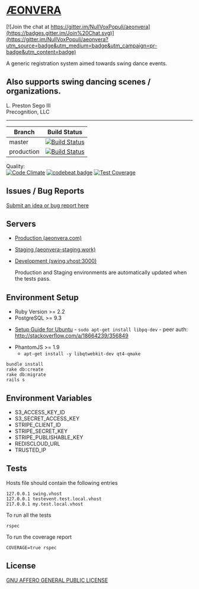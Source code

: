 # [ÆONVERA](https://www.aeonvera.com)

[![Join the chat at https://gitter.im/NullVoxPopuli/aeonvera](https://badges.gitter.im/Join%20Chat.svg)](https://gitter.im/NullVoxPopuli/aeonvera?utm_source=badge&utm_medium=badge&utm_campaign=pr-badge&utm_content=badge)

 A generic registration system aimed towards swing dance events.

 Also supports swing dancing scenes / organizations.
 ------------------------------

 L. Preston Sego III  
 Precognition, LLC

 ------------------------------

| Branch | Build Status |
| --- | ---- |
| master | [![Build Status](https://travis-ci.org/NullVoxPopuli/aeonvera.svg)](https://travis-ci.org/NullVoxPopuli/aeonvera) |
| production | [![Build Status](https://travis-ci.org/NullVoxPopuli/aeonvera.svg?branch=production)](https://travis-ci.org/NullVoxPopuli/aeonvera) |

Quality:  
[![Code Climate](https://codeclimate.com/github/NullVoxPopuli/aeonvera/badges/gpa.svg)](https://codeclimate.com/github/NullVoxPopuli/aeonvera)
[![codebeat badge](https://codebeat.co/badges/371b7d4d-64fe-4375-8e0b-4a505ee2b2ea)](https://codebeat.co/projects/github-com-nullvoxpopuli-aeonvera)
[![Test Coverage](https://codeclimate.com/github/NullVoxPopuli/aeonvera/badges/coverage.svg)](https://codeclimate.com/github/NullVoxPopuli/aeonvera/coverage)

## Issues / Bug Reports

 [Submit an idea or bug report here](https://github.com/NullVoxPopuli/aeonvera/issues)

## Servers

* [Production (aeonvera.com)](https://www.aeonvera.com)
* [Staging (aeonvera-staging.work)](http://aeonvera-staging.work/)
* [Development (swing.vhost:3000)](http://swing.vhost:3000)

  Production and Staging environments are automatically updated when the tests pass.

## Environment Setup

  * Ruby Version >= 2.2
  * PostgreSQL >= 9.3
   - [Setup Guide for Ubuntu](https://gorails.com/setup/ubuntu/15.04)
    - `sudo apt-get install libpq-dev`
    - peer auth: http://stackoverflow.com/a/18664239/356849
  * PhantomJS >= 1.9
    - `apt-get install -y libqtwebkit-dev qt4-qmake
`

```
bundle install
rake db:create
rake db:migrate
rails s
```

## Environment Variables

  * S3_ACCESS_KEY_ID
  * S3_SECRET_ACCESS_KEY
  * STRIPE_CLIENT_ID
  * STRIPE_SECRET_KEY
  * STRIPE_PUBLISHABLE_KEY
  * REDISCLOUD_URL
  * TRUSTED_IP

## Tests

 Hosts file should contain the following entries

    127.0.0.1 swing.vhost
    127.0.0.1 testevent.test.local.vhost
    217.0.0.1 my.test.local.vhost

 To run all the tests

    rspec

 To run the coverage report

    COVERAGE=true rspec


## License

[GNU AFFERO GENERAL PUBLIC LICENSE](LICENSE.md)
